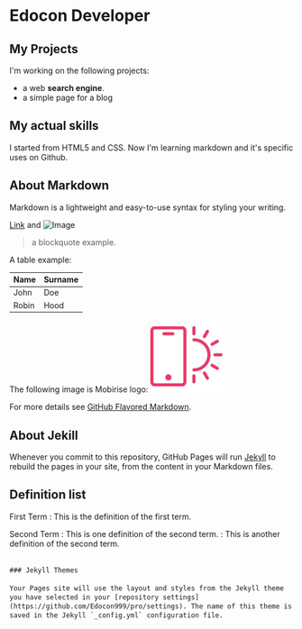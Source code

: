 # Edocon Developer

## My Projects

I'm working on the following projects: 
* a web **search engine**.
* a simple page for a blog

## My actual skills

I started from HTML5 and CSS. Now I'm learning markdown and it's specific uses on Github.

## About Markdown

Markdown is a lightweight and easy-to-use syntax for styling your writing. 

[Link](url) and ![Image](src)

> a blockquote example.

A table example:

| Name      | Surname |
| ----- | ----- |
| John      | Doe       |
| Robin   | Hood        |

The following image is Mobirise logo:
![logo](logo2.png)

For more details see [GitHub Flavored Markdown](https://guides.github.com/features/mastering-markdown/).

## About Jekill

Whenever you commit to this repository, GitHub Pages will run [Jekyll](https://jekyllrb.com/) to rebuild the pages in your site, from the content in your Markdown files.

## Definition list

First Term
: This is the definition of the first term.

Second Term
: This is one definition of the second term.
: This is another definition of the second term.

```

### Jekyll Themes

Your Pages site will use the layout and styles from the Jekyll theme you have selected in your [repository settings](https://github.com/Edocon999/pro/settings). The name of this theme is saved in the Jekyll `_config.yml` configuration file.
